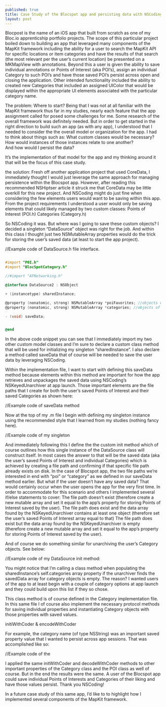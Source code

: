 ```yaml
---
published: true
title: Case Study of the Blocspot app and persisting data with NSCoding
layout: post
---
```

Blocpost is the name of an iOS app that built from scratch as one of my Bloc.io apprenticship portfolio projects. The scope of this particular project boiled down to building an app that leveraged many components of the MapKit framework including the ability for a user to search the MapKit API for specific locations or item categories and have the results of that search (the most relevant per the user’s current location) be presented on a MKMapView with annotations. Beyond this a user is given the ability to save individual annotations or Points of Interest (aka POI’s), assign an individual Category to such POI’s and have those saved POI’s persist across open and closing the application. Other intended functionality included the ability to created new Categories that included an assigned UIColor that would be displayed within the appropriate UI elements associated with the particular category name.

The problem: Where to start?
Being that I was not at all familiar with the MapKit framework thus far in my studies, nearly each feature that the app assignment called for posed some challenges for me. Some research of the overall framework was definitely needed. But in order to get started in the right direction to build such an app (as with any app), I understood that I needed to consider the the overall model or organization for the app. I had to think about things such as: 
What custom classes would be necessary? 
How would instances of those instances relate to one another?  
And how would I persist the data? 

It’s the implementation of that model for the app and my thinking around it that will be the focus of this case study.

the solution:
Fresh off another application project that used CoreData, I immediately thought I would just leverage the same approach for managing persistence within the Blocspot app. However, after reading this recommended NSHiptser article it struck me that CoreData may be little overkill for this new project. And NSCoding might do just fine when considering the few elements users would want to be saving within this app. From the project requirements I understood a user would only be saving elements that could likely managed by two custom classes:
Points of Interest (POI.h)
Categories (Category.h)

So NSCoding it was. But where was I going to save these custom objects? I decided a singleton “DataSource” object was right for the job. And within this class I thought just two NSMutableArray properties would do the trick for storing the user’s saved data (at least to start the app project).

//Example code of  DataSource.h file interface.
```objective-c

#import "POI.h"
#import "BlocSpotCategory.h"

//#import "AFNetworking.h"

@interface DataSource2 : NSObject

+ (instancetype) sharedInstance;

@property (nonatomic, strong) NSMutableArray *poiFavorites; //objects of class POI
@property (nonatomic, strong) NSMutableArray *categories; //objects of class Category

- (void) saveData;


@end


```

In the above code snippet you can see that I immediately import my two other custom model classes and I’m sure to declare a custom class method that will be used for initializing my singleton “sharedInstance”. I also declare a method called saveData that of course will be needed to save the user data by leveraging NSCoding. 

Within the implementation file, I want to start with defining this saveData method because elements within this method are important for how the app retrieves and unpackages the saved data using NSCoding’s NSKeyedUnarchiver at app launch. Those important elements are the file paths that I create for both the user’s saved Points of Interest and their saved Categories as shown here:

//Example code of saveData method


Now at the top of my .m file I begin with defining my singleton instance using the recommended style that I learned from my studies (nothing fancy here). 

//Example code of my singleton

And immediately following this I define the the custom init method which of course outlines how this single instance of the DataSource class will construct itself. In most cases the answer to that will be the saved data (aka the user’s saved Points of Interest and individual Categories) which is achieved by creating a file path and confirming if that specific file path already exists on disk. In the case of Blocspot app, the two file paths we’re interested in end with “poi” or “category” as we defined in our saveData method earlier. But what if the user doesn’t have any saved data? That would certainly occur when the user opens the app for the very first time. In order to accommodate for this scenario and others I implemented several if/else statements to cover:
The file path doesn’t exist (therefore create a new mutable array and set it equal to the app’s property for storing Points of Interest saved by the user).
The file path does exist and the data array found by the NSKeyedUnarchiver contains at least one object (therefore set the user’s saved Points of Interest array equal to that)
The file path does exist but the data array found by the NSKeyedUnarchiver is empty (therefore create a new mutable array and set it equal to the app’s property for storing Points of Interest saved by the user).

And of course we do something similar for unarchiving the user’s Category objects. See below:

//Example code of my DataSource init method:


You might notice that I’m calling a class method when populating the sharedInstance’s self.categories array property if the unarchiver finds the savedData array for category objects is empty. The reason? I wanted users of the app to at least begin with a couple of category options at app launch and they could build upon this list if they so chose. 

This class method is of course defined in the Category implementation file. In this same file I of course also implement the necessary <NSCoding> protocol methods for saving individual properties and instantiating Category objects with those properties with saved values. 

initiWithCoder & encodeWithCoder

For example, the category name (of type NSString) was an important saved property value that I wanted to persist across app sessions. That was accomplished like so:

//Example code of the 

I applied the same initWithCoder and decodeWithCoder methods to other important properties of the Category class and the POI class as well of course. But in the end the results were the same. A user of the Blocspot app could save individual Points of Interests and Categories of their liking and have those values persist. Thank you NSCoding!

In a future case study of this same app, I’d like to to highlight how I implemented several components of the MapKit framework.